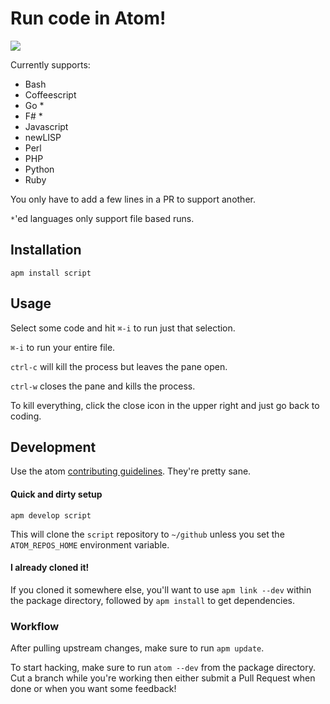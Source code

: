 # Run code in Atom!

![](https://f.cloud.github.com/assets/836375/2359256/844b39ba-a615-11e3-9732-d6a0cd5694a0.gif)

Currently supports:

  * Bash
  * Coffeescript
  * Go *
  * F# *
  * Javascript
  * newLISP
  * Perl
  * PHP
  * Python
  * Ruby

You only have to add a few lines in a PR to support another.

`*`'ed languages only support file based runs.

## Installation

`apm install script`

## Usage

Select some code and hit `⌘-i` to run just that selection.

`⌘-i` to run your entire file.

`ctrl-c` will kill the process but leaves the pane open.

`ctrl-w` closes the pane and kills the process.

To kill everything, click the close icon in the upper right and just go back to
coding.

## Development

Use the atom [contributing guidelines](https://atom.io/docs/latest/contributing).
They're pretty sane.

#### Quick and dirty setup

`apm develop script`

This will clone the `script` repository to `~/github` unless you set the
`ATOM_REPOS_HOME` environment variable.

#### I already cloned it!

If you cloned it somewhere else, you'll want to use `apm link --dev` within the
package directory, followed by `apm install` to get dependencies.

### Workflow

After pulling upstream changes, make sure to run `apm update`.

To start hacking, make sure to run `atom --dev` from the package directory.
Cut a branch while you're working then either submit a Pull Request when done
or when you want some feedback!
